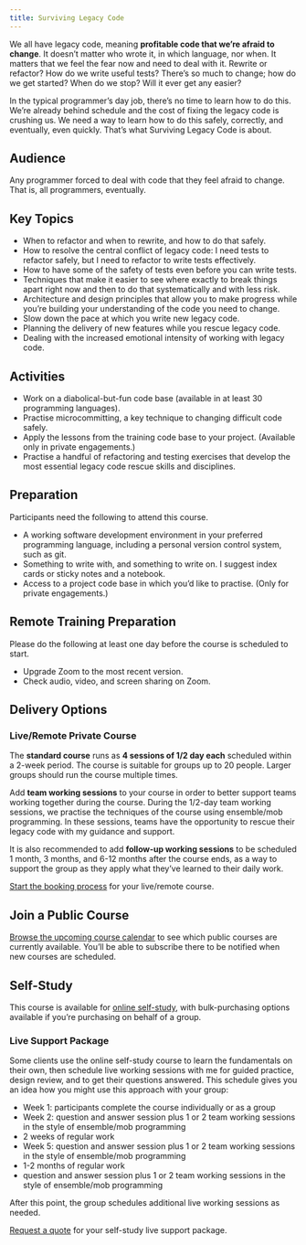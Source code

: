 ```yaml
---
title: Surviving Legacy Code
---
```


We all have legacy code, meaning **profitable code that we’re afraid to change**. It doesn’t matter who wrote it, in which language, nor when. It matters that we feel the fear now and need to deal with it. Rewrite or refactor? How do we write useful tests? There’s so much to change; how do we get started? When do we stop? Will it ever get any easier?

In the typical programmer’s day job, there’s no time to learn how to do this. We’re already behind schedule and the cost of fixing the legacy code is crushing us. We need a way to learn how to do this safely, correctly, and eventually, even quickly. That’s what Surviving Legacy Code is about.

## Audience

Any programmer forced to deal with code that they feel afraid to change. That is, all programmers, eventually.

## Key Topics

- When to refactor and when to rewrite, and how to do that safely.
- How to resolve the central conflict of legacy code: I need tests to refactor safely, but I need to refactor to write tests effectively.
- How to have some of the safety of tests even before you can write tests.
- Techniques that make it easier to see where exactly to break things apart right now and then to do that systematically and with less risk.
- Architecture and design principles that allow you to make progress while you’re building your understanding of the code you need to change.
- Slow down the pace at which you write new legacy code.
- Planning the delivery of new features while you rescue legacy code.
- Dealing with the increased emotional intensity of working with legacy code.

## Activities

- Work on a diabolical-but-fun code base (available in at least 30 programming languages).
- Practise microcommitting, a key technique to changing difficult code safely.
- Apply the lessons from the training code base to your project. (Available only in private engagements.)
- Practise a handful of refactoring and testing exercises that develop the most essential legacy code rescue skills and disciplines.

## Preparation

Participants need the following to attend this course.

- A working software development environment in your preferred programming language, including a personal version control system, such as git.
- Something to write with, and something to write on. I suggest index cards or sticky notes and a notebook.
- Access to a project code base in which you’d like to practise. (Only for private engagements.)

## Remote Training Preparation

Please do the following at least one day before the course is scheduled to start.

- Upgrade Zoom to the most recent version.
- Check audio, video, and screen sharing on Zoom.

## Delivery Options

### Live/Remote Private Course

The **standard course** runs as **4 sessions of 1/2 day each** scheduled within a 2-week period. The course is suitable for groups up to 20 people. Larger groups should run the course multiple times.

Add **team working sessions** to your course in order to better support teams working together during the course. During the 1/2-day team working sessions, we practise the techniques of the course using ensemble/mob programming. In these sessions, teams have the opportunity to rescue their legacy code with my guidance and support.

It is also recommended to add **follow-up working sessions** to be scheduled 1 month, 3 months, and 6-12 months after the course ends, as a way to support the group as they apply what they’ve learned to their daily work.

[Start the booking process](/training/book/) for your live/remote course.

## Join a Public Course

[Browse the upcoming course calendar](/training/upcoming-public-courses/) to see which public courses are currently available. You’ll be able to subscribe there to be notified when new courses are scheduled.

## Self-Study

This course is available for [online self-study](https://online-training.jbrains.ca/p/surviving-legacy-code), with bulk-purchasing options available if you’re purchasing on behalf of a group.

### Live Support Package

Some clients use the online self-study course to learn the fundamentals on their own, then schedule live working sessions with me for guided practice, design review, and to get their questions answered. This schedule gives you an idea how you might use this approach with your group:

- Week 1: participants complete the course individually or as a group
- Week 2: question and answer session plus 1 or 2 team working sessions in the style of ensemble/mob programming
- 2 weeks of regular work
- Week 5: question and answer session plus 1 or 2 team working sessions in the style of ensemble/mob programming
- 1-2 months of regular work
- question and answer session plus 1 or 2 team working sessions in the style of ensemble/mob programming

After this point, the group schedules additional live working sessions as needed.

[Request a quote]() for your self-study live support package.